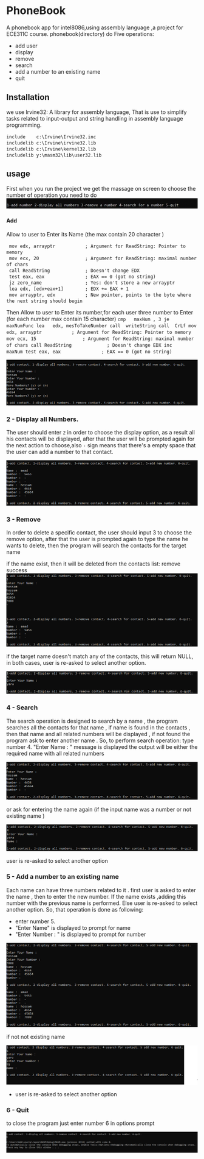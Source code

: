 # PhoneBook
A phonebook app for intel8086,using assembly language ,a project for ECE311C course.
phonebook(directory) do Five operations:    
* add user
* display
* remove
* search
* add a number to an existing name
* quit
 
 
 ## Installation
 we use Irvine32: A library for assembly language, That is use to simplify tasks related to input-output and string handling in assembly language programming.
 ```
 include    c:\Irvine\Irvine32.inc
includelib c:\Irvine\irvine32.lib
includelib c:\Irvine\kernel32.lib
includelib y:\masm32\lib\user32.lib
```


## usage
First when you run the project we get the massage on screen to choose the number of operation you need to do  
![first massage](https://github.com/AYA-NASH/PhoneBook/blob/main/screenshots/first%20massage0.PNG?raw=true)

   #### Add
   Allow to user to Enter its Name (the max contain 20 character )
   ```
    mov edx, arrayptr           ; Argument for ReadString: Pointer to memory
    mov ecx, 20                 ; Argument for ReadString: maximal number of chars
    call ReadString             ; Doesn't change EDX
    test eax, eax               ; EAX == 0 (got no string)
    jz zero_name                ; Yes: don't store a new arrayptr
    lea edx, [edx+eax+1]        ; EDX += EAX + 1
    mov arrayptr, edx           ; New pointer, points to the byte where the next string should begin
   ```    
  Then Allow to user to Enter its number,for each user three number to Enter (for each number max contain 15 character)
    ```
            cmp   maxNum , 3
            je    maxNumFunc
            lea   edx, mesToTakeNumber
	    call  writeString
	    call  CrLf
            mov edx, arrayptr           ; Argument for ReadString: Pointer to memory
            mov ecx, 15                 ; Argument for ReadString: maximal number of chars
            call ReadString             ; Doesn't change EDX
            inc     maxNum
            test eax, eax               ; EAX == 0 (got no string)
	    ```

![discre](screenshots/add.PNG)
 ###  2 - Display all Numbers.
 The user should enter `2` in order to choose the display option, as a result all his contacts will be displayed, after that the user will be prompted again for the next action to choose,also `-` sign means that there's a empty space that the user can add a number to that contact.
 
![discre](screenshots/display.PNG)

### 3 - Remove 
In order to delete a specific contact, the user should input 3 to choose the remove option, after that the user is prompted again to type the name he wants to delete, then the program will search the contacts for the target name

if the name exist, then it will be deleted from the contacts list: remove success
![remove success](screenshots/removeExistingName.PNG)

if the target name doesn't match any of the contacts, this will return NULL, in both cases, user is re-asked to select another option.

![remove Fails](screenshots/removeAnInvalidName.PNG)

### 4 - Search
The search operation is designed to search by a name , the program searches all the contacts for that name , if name is found in the contacts , then that name and all related numbers will be displayed , if not found the program ask to enter another name . 
So, to perform search operation:
type number 4.
"Enter Name : " message is displayed the output will be either the required name with all related numbers

![discre](screenshots/searchExistingName.PNG)

or ask for entering the name again (if the input name was a number or not existing name )

![discre](screenshots/searchAnInvalidName.PNG)

user is re-asked to select another option 

### 5 - Add  a number to an existing name
 Each name can have three numbers related to it . first user is asked to enter the name , then to enter the new number. If the name exists ,adding this number with the previous name is performed. Else user is re-asked to select another option.
So, that operation is done as following:
- enter number 5.
- "Enter Name" is displayed to prompt for name
- "Enter Number : " is displayed to prompt for number 

![discre](screenshots/addNewNumberExistingName.PNG)

if not not existing name

![discre](screenshots/addNewNumberInvalidName.PNG)

- user is re-asked to select another option
### 6 - Quit
to close the program just enter number 6 in options prompt

![discre](screenshots/quit.PNG)
